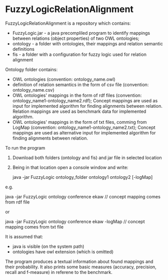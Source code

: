 # FuzzyLogicRelationAlignment
FuzzyLogicRelationAlignment is a repository which contains:
- FuzzyLogic.jar - a java precompliled program to identify mappings between relations (object properties) of two OWL ontologies;
- ontology - a folder with ontologies, their mappings and relation semantic definitions
- fis - a folder with a configuration for fuzzy logic used for relation alignment 

Ontology folder contains:
- OWL ontologies (convention: ontology_name.owl)
- definition of relation semantics in the form of csv file (convention: ontology_name.csv)
- OWL ontologies' mappings in the form of rdf files (convention: ontology_name1-ontology_name2.rdf); 
Concept mappings are used as input for implemented algorithm for finding alignments between relation.
Relation mappings are used as benchmark data for implemented algorithm.
- OWL ontologies' mappings in the form of txt files, comming from LogMap (convention: ontology_name1-ontology_name2.txt);
Concept mappings are used as alternative input for implemented algorithm for finding alignments between relation.

To run the program
1. Download both folders (ontology and fis) and jar file in selected location
2. Being in that location open a console window and write:

   java -jar FuzzyLogic ontology_folder ontology1 ontology2 [-logMap]

e.g.

  java -jar FuzzyLogic ontology conference ekaw     // concept mapping comes from rdf file

or

  java -jar FuzzyLogic ontology conference ekaw -logMap   // concept mapping comes from txt file
  
 
It is assumed that:
- java is visible (on the system path)
- ontologies have owl extension (which is omitted)

The program produces a textual information about found mappings and their probability.
It also prints some basic measures (accuracy, precision, recall and f-measure) in referene to the benchmark.
